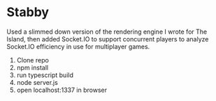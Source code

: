 # Stabby
Used a slimmed down version of the rendering engine I wrote for The Island, then added Socket.IO to support concurrent players to analyze Socket.IO efficiency in use for multiplayer games.

1. Clone repo
2. npm install
3. run typescript build
4. node server.js
5. open localhost:1337 in browser
